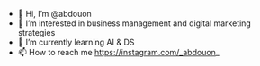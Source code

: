 - 👋 Hi, I’m @abdouon
- 👀 I’m interested in business management and digital marketing strategies 
- 🌱 I’m currently learning AI & DS
- 📫 How to reach me https://instagram.com/_abdouon_

<!---
abdouon/abdouon is a ✨ special ✨ repository because its `README.md` (this file) appears on your GitHub profile.
You can click the Preview link to take a look at your changes.
--->
